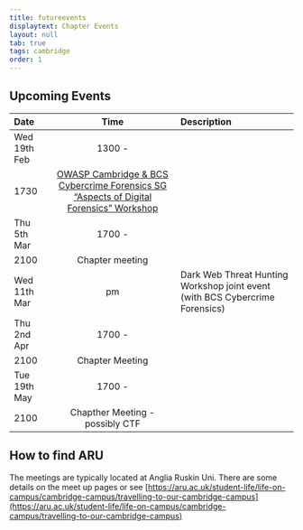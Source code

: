 ```yaml
---
title: futureevents
displaytext: Chapter Events
layout: null
tab: true
tags: cambridge
order: 1
---
```


## Upcoming Events

| Date | Time | Description |
| :------ | :----------: | :------------- |
| Wed 19th Feb | 1300 -
                 1730 | [OWASP Cambridge & BCS Cybercrime Forensics SG “Aspects of Digital Forensics” Workshop](https://www.meetup.com/OWASP-Cambridge-Meetup/events/268594250/) |
| Thu 5th Mar | 1700 -
                2100 | Chapter meeting |
| Wed 11th Mar | pm | Dark Web Threat Hunting Workshop joint event (with BCS Cybercrime Forensics) |
| Thu 2nd Apr | 1700 -
                2100 | Chapter Meeting |
| Tue 19th May | 1700 -
                 2100 | Chapther Meeting - possibly CTF |

## How to find ARU

The meetings are typically located at Anglia Ruskin Uni. There are some details on the meet up pages or see
[https://aru.ac.uk/student-life/life-on-campus/cambridge-campus/travelling-to-our-cambridge-campus](https://aru.ac.uk/student-life/life-on-campus/cambridge-campus/travelling-to-our-cambridge-campus)

